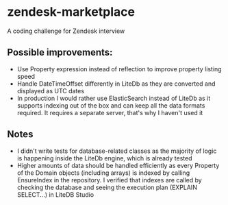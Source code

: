 # zendesk-marketplace
A coding challenge for Zendesk interview

## Possible improvements:
* Use Property expression instead of reflection to improve property listing speed
* Handle DateTimeOffset differently in LiteDb as they are converted and displayed as UTC dates
* In production I would rather use ElasticSearch instead of LiteDb as it supports indexing out of the box and can keep all the data formats required. It requires a separate server, that's why I haven't used it

## Notes
* I didn't write tests for database-related classes as the majority of logic is happening inside the LiteDb engine, which is already tested
* Higher amounts of data should be handled efficiently as every Property of the Domain objects (including arrays) is indexed by calling EnsureIndex in the repository. I verified that indexes are called by checking the database and seeing the execution plan (EXPLAIN SELECT...) in LiteDB Studio
